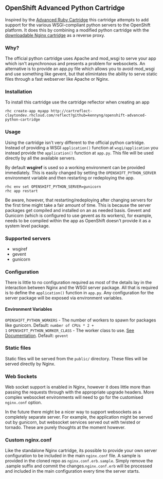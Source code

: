 ## OpenShift Advanced Python Cartridge

Inspired by the [Advanced Ruby Cartridge](https://github.com/openshift-cartridges/advanced-ruby-cartridge) this cartridge attempts to add support for the various WSGI-compliant python servers to the OpenShift platform.
It does this by combining a modified python cartridge with the [downloadable Nginx cartridge](https://github.com/gsterjov/openshift-nginx-cartridge) as a reverse proxy.


### Why?

The official python cartridge uses Apache and mod_wsgi to serve your app which isn't asynchronous and presents a problem for websockets. An alternative is to provide an app.py file which allows you to avoid mod_wsgi and use something like gevent, but that elimintates the ability to serve static files through a fast webserver like Apache or Nginx.


### Installation

To install this cartridge use the cartridge reflector when creating an app

	rhc create-app myapp http://cartreflect-claytondev.rhcloud.com/reflect?github=kennyng/openshift-advanced-python-cartridge


### Usage

Using the cartridge isn't very different to the official python cartridge. Instead of providing a WSGI <code>application()</code> function at <code>wsgi/application</code> you instead provide the <code>application()</code> function at <code>app.py</code>. This file will be used directly by all the available servers.

By default **wsgiref** is used so a working environment can be provided immediately. This is easily changed by setting the <code>OPENSHIFT_PYTHON_SERVER</code> environment variable and then restarting or redeploying the app.

	rhc env set OPENSHIFT_PYTHON_SERVER=gunicorn
	rhc app restart

Be aware, however, that restarting/redeploying after changing servers for the first time might take a fair amount of time. This is because the server packages get compiled and installed on an as needed basis. Gevent and Gunicorn (which is configured to use gevent as its workers), for example, needs to be compiled within the app as OpenShift doesn't provide it as a system level package.


### Supported servers

 - wsgiref
 - gevent
 - gunicorn


### Configuration

There is little to no configuration required as most of the details lay in the interaction between Nginx and the WSGI server package. All that is required is to define the <code>application()</code> function in <code>app.py</code>.
Any configuration for the server package will be exposed via environment variables.

#### Environment Variables

<code>OPENSHIFT_PYTHON_WORKERS</code> - The number of workers to spawn for packages like gunicorn.
Default: <code>number of CPUs * 2 + 1</code>
<code>OPENSHIFT_PYTHON_WORKER_CLASS</code> - The worker class to use.
[See Documentation](http://gunicorn-docs.readthedocs.org/en/latest/design.html).
Default: <code>gevent</code>

### Static files

Static files will be served from the <code>public/</code> directory. These files will be served directly by Nginx.


### Web Sockets

Web socket support is enabled in Nginx, however it does little more than passing the requests through with the appropriate upgrade headers. More complex websocket environments will need to go for the customised <code>nginx.conf</code> option.

In the future there might be a nicer way to support websockets as a completely separate server. For example, the application might be served out by gunicorn, but websocket services served out with twisted or tornado. These are purely thoughts at the moment however.


### Custom nginx.conf

Like the standalone Nginx cartridge, its possible to provide your own server configuration to be included in the main <code>nginx.conf</code> file. A sample is provided in the cloned repo as <code>nginx.conf.erb.sample</code>. Simply remove the .sample suffix and commit the changes.<code>nginx.conf.erb</code> will be processed and included in the main configuration every time the server starts.
